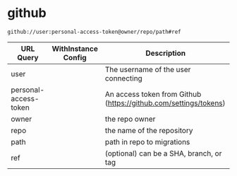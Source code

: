 # github

`github://user:personal-access-token@owner/repo/path#ref`

| URL Query  | WithInstance Config | Description |
|------------|---------------------|-------------|
| user | | The username of the user connecting |
| personal-access-token | | An access token from Github (https://github.com/settings/tokens) |
| owner | | the repo owner |
| repo | | the name of the repository |
| path | | path in repo to migrations |
| ref | | (optional) can be a SHA, branch, or tag |